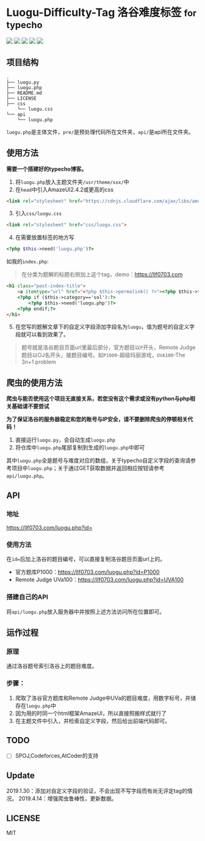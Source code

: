# Luogu-Difficulty-Tag 洛谷难度标签 <small> for typecho</small>

![](https://img.shields.io/badge/php-7.0-4F5B93.svg?style=flat-square)
![](https://img.shields.io/badge/typecho-1.2-467b96.svg?style=flat-square)
![](https://img.shields.io/badge/AmazeUI-2.4.2-10a0ea.svg?style=flat-square)
![](https://img.shields.io/badge/LICENSE-MIT-brightgreen.svg?style=flat-square)
![](https://img.shields.io/badge/update-2019.4.14-orange.svg?style=flat-square)

## 项目结构

```
.
├── luogu.py
├── luogu.php
├── README.md
├── LICENSE
├── css
    └── luogu.css
└── api
    └── luogu.php
```

``luogu.php``是主体文件，``pre/``是预处理代码所在文件夹，``api/``是api所在文件夹。

## 使用方法

**需要一个搭建好的typecho博客。**

1. 将``luogu.php``放入主题文件夹``/usr/theme/xxx/``中
2. 在``head``中引入AmazeUI2.4.2或更高的css

```html
<link rel="stylesheet" href="https://cdnjs.cloudflare.com/ajax/libs/amazeui/2.7.2/css/amazeui.css">
```

3. 引入``css/luogu.css``

```html
<link rel="stylesheet" href="css/luogu.css">
```

4. 在需要放置标签的地方写

```php
<?php $this->need('luogu.php')?>
```

如我的``index.php``:

> 在分类为题解的标题右侧加上这个tag，demo：https://llf0703.com

```html
<h1 class="post-index-title">
    <a itemtype="url" href="<?php $this->permalink() ?>"><?php $this->title() ?></a>
    <?php if ($this->category=='sol'):?>
        <?php $this->need('luogu.php')?>
    <?php endif;?>
</h1>
```

5. 在您写的题解文章下的自定义字段添加字段名为``luogu``，值为题号的自定义字段就可以看到效果了。

> 题号就是洛谷题目页面url里最后部分，官方题目以``P``开头，Remote Judge题目以OJ名开头，接题目编号。如``P1000``-超级玛丽游戏，``UVA100``-The 3n+1 problem

## 爬虫的使用方法

**爬虫与能否使用这个项目无直接关系，若您没有这个需求或没有python与php相关基础请不要尝试**

**为了保证洛谷的服务器稳定和您的账号与IP安全，请不要删除爬虫的停顿相关代码！**

1. 直接运行``luogu.py``，会自动生成``luogu.php``
2. 将仓库中``luogu.php``尾部复制到生成的``luogu.php``中即可

其中``luogu.php``全是题号与难度对应的数组，关于typecho自定义字段的查询请参考项目中``luogu.php``；关于通过GET获取数据并返回相应按钮请参考``api/luogu.php``。

## API

### 地址

https://llf0703.com/luogu.php?id=

### 使用方法

在``id=``后加上洛谷的题目编号，可以直接复制洛谷题目页面url上的。

- 官方题库P1000：https://llf0703.com/luogu.php?id=P1000
- Remote Judge UVa100：https://llf0703.com/luogu.php?id=UVA100

### 搭建自己的API

将``api/luogu.php``放入服务器中并按照上述方法访问所在位置即可。

## 运作过程

### 原理

通过洛谷题号索引洛谷上的题目难度。

### 步骤：

1. 爬取了洛谷官方题库和Remote Judge中UVa的题目难度，用数字标号，并储存在``luogu.php``中
2. 因为用的时同一个html框架AmazeUI，所以直接照搬样式就行了
3. 在主题文件中引入，并检索自定义字段，然后给出前端代码即可。

## TODO

- [ ] SPOJ,Codeforces,AtCoder的支持

## Update

2019.1.30：添加对自定义字段的验证，不会出现不写字段而有尚无评定tag的情况。
2019.4.14：增强爬虫鲁棒性，更新数据。

## LICENSE

MIT